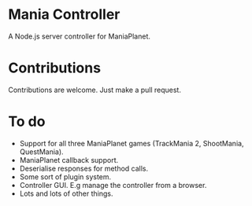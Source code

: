 Mania Controller
===========

A Node.js server controller for ManiaPlanet.

Contributions
=========
Contributions are welcome. Just make a pull request.

To do
====
* Support for all three ManiaPlanet games (TrackMania 2, ShootMania, QuestMania).
* ManiaPlanet callback support.
* Deserialise responses for method calls.
* Some sort of plugin system.
* Controller GUI. E.g manage the controller from a browser.
* Lots and lots of other things.